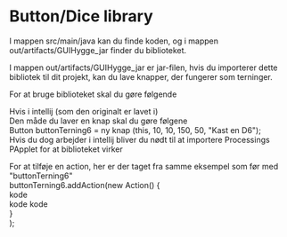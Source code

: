 # Button/Dice library

I mappen src/main/java kan du finde koden, og i mappen out/artifacts/GUIHygge_jar finder du biblioteket.<br>

I mappen out/artifacts/GUIHygge_jar er jar-filen, hvis du importerer dette bibliotek til dit projekt, kan du lave knapper, der fungerer som terninger.<br><p>
For at bruge biblioteket skal du gøre følgende<br>

Hvis i intellij (som den originalt er lavet i) <br>
Den måde du laver en knap skal du gøre følgene<br>
Button buttonTerning6 = ny knap (this, 10, 10, 150, 50, "Kast en D6");<br>
Hvis du dog arbejder i intellij bliver du nødt til at importere Processings PApplet for at biblioteket virker<br><p>
 
For at tilføje en action, her er der taget fra samme eksempel som før med "buttonTerning6" <br>
 buttonTerning6.addAction(new Action() { <br>
     kode <br>
        kode kode <br>
 }<br>
 ); <br>
